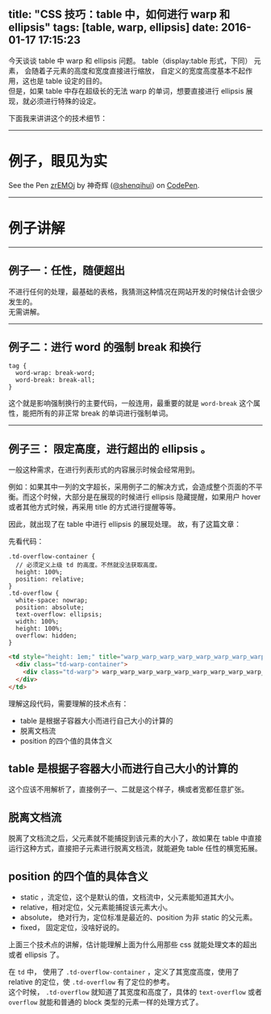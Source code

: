 title: "CSS 技巧：table 中，如何进行 warp 和 ellipsis"
tags: [table, warp, ellipsis]
date: 2016-01-17 17:15:23
---

今天谈谈 table 中 warp 和 ellipsis 问题。
table（display:table 形式，下同） 元素， 会随着子元素的高度和宽度直接进行缩放， 自定义的宽度高度基本不起作用，这也是 table 设定的目的。  
但是，如果 table 中存在超级长的无法 warp 的单词，想要直接进行 ellipsis 展现，就必须进行特殊的设定。

下面我来讲讲这个的技术细节：

<!--more-->

---

# 例子，眼见为实

<p data-height="500" data-theme-id="0" data-slug-hash="zrEMOj" data-default-tab="result" data-user="shenqihui" class='codepen'>See the Pen <a href='http://codepen.io/shenqihui/pen/zrEMOj/'>zrEMOj</a> by 神奇辉 (<a href='http://codepen.io/shenqihui'>@shenqihui</a>) on <a href='http://codepen.io'>CodePen</a>.</p>
<script async src="//assets.codepen.io/assets/embed/ei.js"></script>

---

# 例子讲解

---

## 例子一：任性，随便超出
不进行任何的处理，最基础的表格，我猜测这种情况在网站开发的时候估计会很少发生的。  
无需讲解。  

---

## 例子二：进行 word 的强制 break 和换行
```less
tag {
  word-wrap: break-word;
  word-break: break-all;
}
```
这个就是影响强制换行的主要代码，一般连用，最重要的就是 `word-break` 这个属性，能把所有的非正常 break 的单词进行强制单词。  

---

## 例子三： 限定高度，进行超出的 ellipsis 。
一般这种需求，在进行列表形式的内容展示时候会经常用到。  

例如：如果其中一列的文字超长，采用例子二的解决方式，会造成整个页面的不平衡。而这个时候，大部分是在展现的时候进行 ellipsis 隐藏提醒，如果用户 hover 或者其他方式时候，再采用 title 的方式进行提醒等等。

因此，就出现了在 table 中进行 ellipsis 的展现处理。
故，有了这篇文章：

先看代码：
```less
.td-overflow-container {
  // 必须定义上级 td 的高度。不然就没法获取高度。
  height: 100%;
  position: relative;
}
.td-overflow {
  white-space: nowrap;
  position: absolute;
  text-overflow: ellipsis;
  width: 100%;
  height: 100%;
  overflow: hidden;
}
```
```html
<td style="height: 1em;" title="warp_warp_warp_warp_warp_warp_warp_warp_warp_warp_warp_warp_warp_warp_warp_warp_warp_warp_warp_warp_warp_warp_warp_warp_warp_warp_warp_warp_warp_warp_warp_warp_warp_warp_warp_warp_warp_warp_warp_warp_warp_warp_warp_warp_">
  <div class="td-warp-container">
    <div class="td-warp"> warp_warp_warp_warp_warp_warp_warp_warp_warp_warp_warp_warp_warp_warp_warp_warp_warp_warp_warp_warp_warp_warp_warp_warp_warp_warp_warp_warp_warp_warp_warp_warp_warp_warp_warp_warp_warp_warp_warp_warp_warp_warp_warp_warp_</div>
  </div>
</td>
```
理解这段代码，需要理解的技术点有：

* table 是根据子容器大小而进行自己大小的计算的
* 脱离文档流
* position 的四个值的具体含义

## table 是根据子容器大小而进行自己大小的计算的
这个应该不用解析了，直接例子一、二就是这个样子，横或者宽都任意扩张。

## 脱离文档流
脱离了文档流之后，父元素就不能捕捉到该元素的大小了，故如果在 table 中直接运行这种方式，直接把子元素进行脱离文档流，就能避免 table 任性的横宽拓展。

## position 的四个值的具体含义
* static ，流定位，这个是默认的值，文档流中，父元素能知道其大小。
* relative，相对定位，父元素能捕捉该元素大小。
* absolute， 绝对行为，定位标准是最近的、position 为非 static 的父元素。
* fixed， 固定定位，没啥好说的。

上面三个技术点的讲解，估计能理解上面为什么用那些 css 就能处理文本的超出或者 ellipsis 了。

在 `td` 中， 使用了 `.td-overflow-container` ，定义了其宽度高度，使用了 relative 的定位，使 `.td-overflow` 有了定位的参考。  
这个时候， `.td-overflow` 就知道了其宽度和高度了，具体的 `text-overflow` 或者 `overflow` 就能和普通的 block 类型的元素一样的处理方式了。